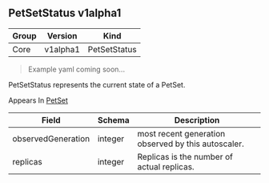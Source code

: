 ## PetSetStatus v1alpha1

Group        | Version     | Kind
------------ | ---------- | -----------
Core | v1alpha1 | PetSetStatus

> Example yaml coming soon...



PetSetStatus represents the current state of a PetSet.

<aside class="notice">
Appears In  <a href="#petset-v1alpha1">PetSet</a> </aside>

Field        | Schema     | Description
------------ | ---------- | -----------
observedGeneration | integer | most recent generation observed by this autoscaler.
replicas | integer | Replicas is the number of actual replicas.

